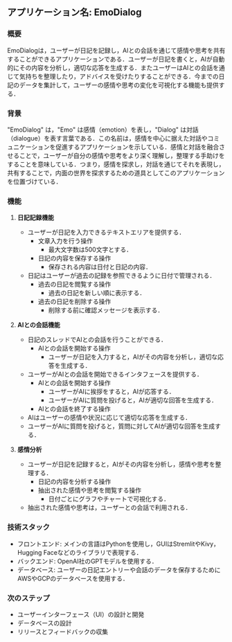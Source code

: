 ## アプリケーション名: EmoDialog

### 概要
EmoDialogは，ユーザーが日記を記録し，AIとの会話を通じて感情や思考を共有することができるアプリケーションである．ユーザーが日記を書くと，AIが自動的にその内容を分析し，適切な応答を生成する．またユーザーはAIとの会話を通じて気持ちを整理したり，アドバイスを受けたりすることができる．今までの日記のデータを集計して，ユーザーの感情や思考の変化を可視化する機能も提供する．

### 背景
"EmoDialog" は，"Emo" は感情（emotion）を表し，"Dialog" は対話（dialogue）を表す言葉である．この名前は，感情を中心に据えた対話やコミュニケーションを促進するアプリケーションを示している．感情と対話を融合させることで，ユーザーが自分の感情や思考をより深く理解し，整理する手助けをすることを意味している．つまり，感情を探求し，対話を通じてそれを表現し，共有することで，内面の世界を探求するための道具としてこのアプリケーションを位置づけている．

### 機能

1. **日記記録機能**
   - ユーザーが日記を入力できるテキストエリアを提供する．
      - 文章入力を行う操作
         - 最大文字数は500文字とする．
      - 日記の内容を保存する操作
         - 保存される内容は日付と日記の内容．
   - 日記はユーザーが過去の記録を参照できるように日付で管理される．
      - 過去の日記を閲覧する操作
         - 過去の日記を新しい順に表示する．
      - 過去の日記を削除する操作
         - 削除する前に確認メッセージを表示する．

2. **AIとの会話機能**
   - 日記のスレッドでAIとの会話を行うことができる．
      - AIとの会話を開始する操作
         - ユーザーが日記を入力すると，AIがその内容を分析し，適切な応答を生成する．
   - ユーザーがAIとの会話を開始できるインタフェースを提供する．
      - AIとの会話を開始する操作
         - ユーザーがAIに挨拶をすると，AIが応答する．
         - ユーザーがAIに質問を投げると，AIが適切な回答を生成する．
      - AIとの会話を終了する操作
   - AIはユーザーの感情や状況に応じて適切な応答を生成する．
   - ユーザーがAIに質問を投げると，質問に対してAIが適切な回答を生成する．

3. **感情分析**
   - ユーザーが日記を記録すると，AIがその内容を分析し，感情や思考を整理する．
      - 日記の内容を分析する操作
      - 抽出された感情や思考を閲覧する操作
         - 日付ごとにグラフやチャートで可視化する．
   - 抽出された感情や思考は，ユーザーとの会話で利用される．

### 技術スタック

- フロントエンド: メインの言語はPythonを使用し，GUIはStremlitやKivy，Hugging Faceなどのライブラリで表現する．
- バックエンド: OpenAI社のGPTモデルを使用する．
- データベース: ユーザーの日記エントリーや会話のデータを保存するためにAWSやGCPのデータベースを使用する．

### 次のステップ

- ユーザーインターフェース（UI）の設計と開発
- データベースの設計
- リリースとフィードバックの収集
